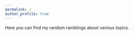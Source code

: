 ```yaml
---
permalink: /
author_profile: true
---
```


Here you can find my random ramblings about various topics.
